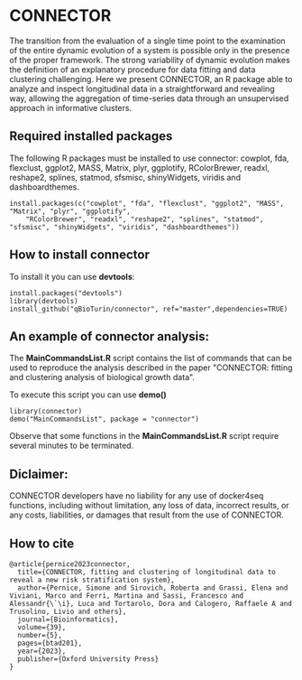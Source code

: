 # CONNECTOR
The transition from the evaluation of a single time point to the examination of the entire dynamic evolution of a system is possible only in the presence of the proper framework. The strong variability of dynamic evolution makes the definition of an explanatory procedure for data fitting and data clustering challenging.
Here we present CONNECTOR, an R package able to analyze and inspect longitudinal data in a straightforward and revealing way, allowing the aggregation of time-series data through an unsupervised approach in informative clusters.

## Required installed packages
The following R packages must be installed to use connector:
cowplot, fda, flexclust, ggplot2, MASS, Matrix, plyr, ggplotify, RColorBrewer, readxl, reshape2, splines, statmod, sfsmisc, shinyWidgets, viridis and dashboardthemes.

```
install.packages(c("cowplot", "fda", "flexclust", "ggplot2", "MASS", "Matrix", "plyr", "ggplotify",
	"RColorBrewer", "readxl", "reshape2", "splines", "statmod", "sfsmisc", "shinyWidgets", "viridis", "dashboardthemes"))
```

## How to install connector
To install it you can use  **devtools**:

```
install.packages("devtools")
library(devtools)
install_github("qBioTurin/connector", ref="master",dependencies=TRUE)
```

## An example of connector analysis:
The **MainCommandsList.R** script contains the list of commands that can be used to reproduce the analysis described in the paper "CONNECTOR: fitting and clustering analysis of biological growth data".

To execute this script you can use **demo()**
```
library(connector)
demo("MainCommandsList", package = "connector")
```
Observe that some functions in the **MainCommandsList.R** script require several minutes to be terminated. 

## Diclaimer:
CONNECTOR developers have no liability for any use of docker4seq functions, including without limitation, any loss of data, incorrect results, or any costs, liabilities, or damages that result from the use of CONNECTOR. 

## How to cite

```
@article{pernice2023connector,
  title={CONNECTOR, fitting and clustering of longitudinal data to reveal a new risk stratification system},
  author={Pernice, Simone and Sirovich, Roberta and Grassi, Elena and Viviani, Marco and Ferri, Martina and Sassi, Francesco and Alessandr{\`\i}, Luca and Tortarolo, Dora and Calogero, Raffaele A and Trusolino, Livio and others},
  journal={Bioinformatics},
  volume={39},
  number={5},
  pages={btad201},
  year={2023},
  publisher={Oxford University Press}
}
```
